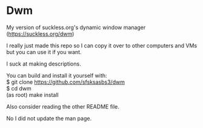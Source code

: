# Dwm

My version of suckless.org's dynamic window manager (https://suckless.org/dwm)

I really just made this repo so I can copy it over to other computers and VMs but you can use it if you want.

I suck at making descriptions.

You can build and install it yourself with:  
$ git clone https://github.com/sfsksasbs3/dwm  
$ cd dwm  
(as root) make install

Also consider reading the other README file.

No I did not update the man page.

